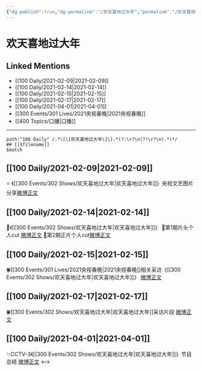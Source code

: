 ```yaml
---
{"dg-publish":true,"dg-permalink":"/欢天喜地过大年","permalink":"/欢天喜地过大年/","created":"2023-04-09T13:39:19.685+08:00","updated":"2023-04-10T16:42:44.477+08:00"}
---
```


# 欢天喜地过大年

## Linked Mentions
- [[100 Daily/2021-02-09\|2021-02-09]]
- [[100 Daily/2021-02-14\|2021-02-14]]
- [[100 Daily/2021-02-15\|2021-02-15]]
- [[100 Daily/2021-02-17\|2021-02-17]]
- [[100 Daily/2021-04-01\|2021-04-01]]
- [[300 Events/301 Lives/2021央视春晚\|2021央视春晚]]
- [[400 Topics/口播\|口播]]


---

```expander
path:"100 Daily" /.*\[\[欢天喜地过大年\]\].*(?:\r?\n(?!\r?\n).*)*/
## [[$filename]]
$match
```
## [[100 Daily/2021-02-09\|2021-02-09]]
⭐ 《[[300 Events/302 Shows/欢天喜地过大年\|欢天喜地过大年]]》央视文艺图片分享[微博正文](https://m.weibo.cn/6466290670/4602795649674213)
## [[100 Daily/2021-02-14\|2021-02-14]]
🌟《[[300 Events/302 Shows/欢天喜地过大年\|欢天喜地过大年]]》
🌿第1期片头个人cut [微博正文](https://m.weibo.cn/6466290670/4604596637669664)
🌿第2期正片个人cut[微博正文](https://m.weibo.cn/6466290670/4604642384161238)
## [[100 Daily/2021-02-15\|2021-02-15]]
🍀[[300 Events/301 Lives/2021央视春晚\|2021央视春晚]]相关采访《[[300 Events/302 Shows/欢天喜地过大年\|欢天喜地过大年]]》 [微博正文](https://weibo.com/detail/4604899940375967)
## [[100 Daily/2021-02-17\|2021-02-17]]
🍀[[300 Events/302 Shows/欢天喜地过大年\|欢天喜地过大年]]采访片段 [微博正文](https://weibo.com/6466290670/K2lZllxK0)

## [[100 Daily/2021-04-01\|2021-04-01]]
✨CCTV-3《[[300 Events/302 Shows/欢天喜地过大年\|欢天喜地过大年]]》节目总结 [微博正文](https://m.weibo.cn/6466290670/4621302948959304)
<-->